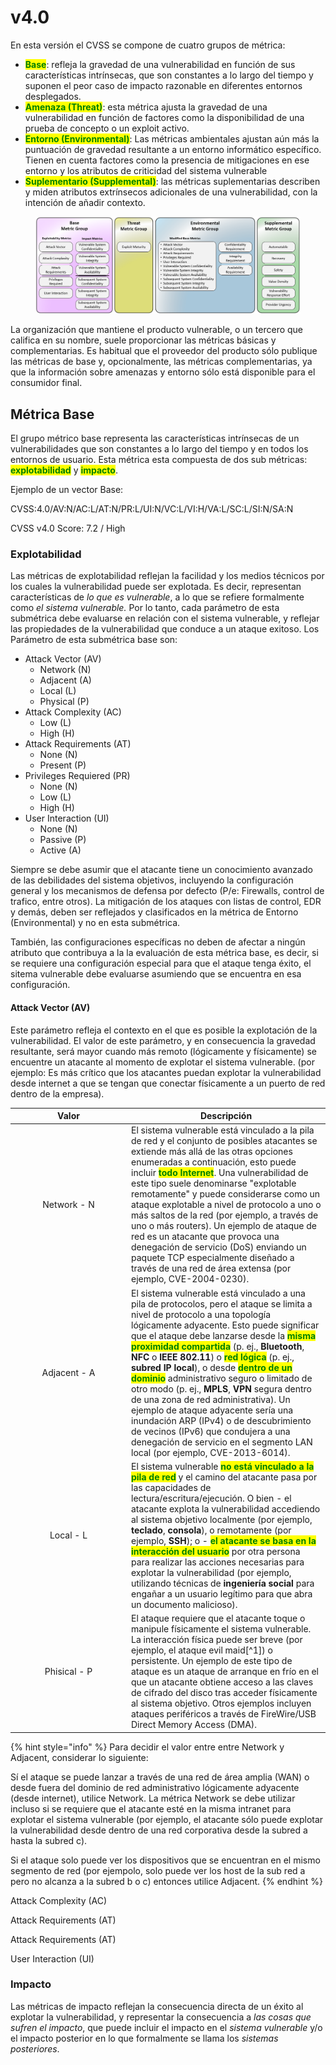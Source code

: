 # v4.0

En esta versión el CVSS se compone de cuatro grupos de métrica:

* <mark style="color:green;">**Base**</mark>: refleja la gravedad de una vulnerabilidad en función de sus características intrínsecas, que son constantes a lo largo del tiempo y suponen el peor caso de impacto razonable en diferentes entornos desplegados.&#x20;
* <mark style="color:green;">**Amenaza (Threat)**</mark>: esta métrica ajusta la gravedad de una vulnerabilidad en función de factores como la disponibilidad de una prueba de concepto o un exploit activo.&#x20;
* <mark style="color:green;">**Entorno (Environmental)**</mark>: Las métricas ambientales ajustan aún más la puntuación de gravedad resultante a un entorno informático específico. Tienen en cuenta factores como la presencia de mitigaciones en ese entorno y los atributos de criticidad del sistema vulnerable
* <mark style="color:green;">**Suplementario (Supplemental)**</mark>: las métricas suplementarias describen y miden atributos extrínsecos adicionales de una vulnerabilidad, con la intención de añadir contexto.

<figure><img src="../../../.gitbook/assets/image (3).png" alt=""><figcaption></figcaption></figure>

La organización que mantiene el producto vulnerable, o un tercero que califica en su nombre, suele proporcionar las métricas básicas y complementarias. Es habitual que el proveedor del producto sólo publique las métricas de base y, opcionalmente, las métricas complementarias, ya que la información sobre amenazas y entorno sólo está disponible para el consumidor final.

## Métrica Base

El grupo métrico base representa las características intrínsecas de un vulnerabilidades que son constantes a lo largo del tiempo y en todos los entornos de usuario. Esta métrica esta compuesta de dos sub métricas: <mark style="color:green;">**explotabilidad**</mark> y <mark style="color:green;">**impacto**</mark>.

Ejemplo de un vector Base:

CVSS:4.0/AV:N/AC:L/AT:N/PR:L/UI:N/VC:L/VI:H/VA:L/SC:L/SI:N/SA:N

CVSS v4.0 Score: 7.2 / High

### Explotabilidad

Las métricas de explotabilidad reflejan la facilidad y los medios técnicos por los cuales la vulnerabilidad puede ser explotada. Es decir, representan características de _lo que es vulnerable_, a lo que se refiere formalmente como _el sistema vulnerable._ Por lo tanto, cada parámetro de esta submétrica debe evaluarse en relación con el sistema vulnerable, y reflejar las propiedades de la vulnerabilidad que conduce a un ataque exitoso. Los Parámetro de esta submétrica base son:

* Attack Vector (AV)
  * Network (N)
  * Adjacent (A)
  * Local (L)
  * Physical (P)
* Attack Complexity (AC)
  * Low (L)
  * High (H)
* Attack Requirements (AT)
  * None (N)
  * Present (P)
* Privileges Requiered (PR)
  * None (N)
  * Low (L)
  * High (H)
* User Interaction (UI)
  * None (N)
  * Passive (P)
  * Active (A)

Siempre se debe asumir que el atacante tiene un conocimiento avanzado de las debilidades del sistema objetivos, incluyendo la configuración general y los mecanismos de defensa por defecto (P/e: Firewalls, control de trafico, entre otros). La mitigación de los ataques con listas de control, EDR y demás, deben ser reflejados y clasificados en la métrica de Entorno (Environmental) y no en esta submétrica.

También, las configuraciones específicas no deben de afectar a ningún atributo que contribuya a la la evaluación de esta métrica base, es decir, si se requiere una configuración especial para que el ataque tenga éxito, el sitema vulnerable debe evaluarse asumiendo que se encuentra en esa configuración.

#### Attack Vector (AV)

Este parámetro refleja el contexto en el que es posible la explotación de la vulnerabilidad. El valor de este parámetro, y en consecuencia la gravedad resultante, será mayor cuando más remoto (lógicamente y físicamente) se encuentre un atacante al momento de explotar el sistema vulnerable. (por ejemplo: Es más crítico que los atacantes puedan explotar la vulnerabilidad desde internet a que se tengan que conectar físicamente a un puerto de red dentro de la empresa).

<table><thead><tr><th width="172" align="center">Valor</th><th>Descripción</th></tr></thead><tbody><tr><td align="center">Network - N</td><td>El sistema vulnerable está vinculado a la pila de red y el conjunto de posibles atacantes se extiende más allá de las otras opciones enumeradas a continuación, esto puede incluir <mark style="color:green;"><strong>todo Internet</strong></mark>. Una vulnerabilidad de este tipo suele denominarse "explotable remotamente" y puede considerarse como un ataque explotable a nivel de protocolo a uno o más saltos de la red (por ejemplo, a través de uno o más routers). Un ejemplo de ataque de red es un atacante que provoca una denegación de servicio (DoS) enviando un paquete TCP especialmente diseñado a través de una red de área extensa (por ejemplo, CVE-2004-0230).</td></tr><tr><td align="center">Adjacent - A</td><td>El sistema vulnerable está vinculado a una pila de protocolos, pero el ataque se limita a nivel de protocolo a una topología lógicamente adyacente. Esto puede significar que el ataque debe lanzarse desde la <mark style="color:green;"><strong>misma proximidad compartida</strong></mark> (p. ej., <strong>Bluetooth</strong>, <strong>NFC</strong> o <strong>IEEE 802.11</strong>) o <mark style="color:green;"><strong>red lógica</strong></mark> (p. ej., <strong>subred IP local</strong>), o desde <mark style="color:green;"><strong>dentro de un dominio</strong></mark> administrativo seguro o limitado de otro modo (p. ej., <strong>MPLS</strong>, <strong>VPN</strong> segura dentro de una zona de red administrativa). Un ejemplo de ataque adyacente sería una inundación ARP (IPv4) o de descubrimiento de vecinos (IPv6) que condujera a una denegación de servicio en el segmento LAN local (por ejemplo, CVE-2013-6014).</td></tr><tr><td align="center">Local - L</td><td>El sistema vulnerable <mark style="color:green;"><strong>no está vinculado a la pila de red</strong></mark> y el camino del atacante pasa por las capacidades de lectura/escritura/ejecución. O bien - el atacante explota la vulnerabilidad accediendo al sistema objetivo localmente (por ejemplo, <strong>teclado</strong>, <strong>consola</strong>), o remotamente (por ejemplo, <strong>SSH</strong>); o - <mark style="color:green;"><strong>el atacante se basa en la interacción del usuario</strong></mark> por otra persona para realizar las acciones necesarias para explotar la vulnerabilidad (por ejemplo, utilizando técnicas de <strong>ingeniería social</strong> para engañar a un usuario legítimo para que abra un documento malicioso).</td></tr><tr><td align="center">Phisical - P</td><td>El ataque requiere que el atacante toque o manipule físicamente el sistema vulnerable. La interacción física puede ser breve (por ejemplo, el ataque evil maid[^1]) o persistente. Un ejemplo de este tipo de ataque es un ataque de arranque en frío en el que un atacante obtiene acceso a las claves de cifrado del disco tras acceder físicamente al sistema objetivo. Otros ejemplos incluyen ataques periféricos a través de FireWire/USB Direct Memory Access (DMA).</td></tr></tbody></table>

{% hint style="info" %}
Para decidir el valor entre entre Network y Adjacent, considerar lo siguiente:

Sí el ataque se puede lanzar a través de una red de área amplia (WAN) o desde fuera del dominio de red administrativo lógicamente adyacente (desde internet), utilice Network. La métrica Network se debe utilizar incluso si se requiere que el atacante esté en la misma intranet para explotar el sistema vulnerable (por ejemplo, el atacante sólo puede explotar la vulnerabilidad desde dentro de una red corporativa desde la subred a hasta la subred c).

Si el ataque solo puede ver los dispositivos que se encuentran en el mismo segmento de red (por ejempolo, solo puede ver los host de la sub red a pero no alcanza a la subred b o c) entonces utilice Adjacent.
{% endhint %}

Attack Complexity (AC)



Attack Requirements (AT)



Attack Requirements (AT)



User Interaction (UI)





### Impacto

Las métricas de impacto reflejan la consecuencia directa de un éxito al explotar la vulnerabilidad, y representar la consecuencia a _las cosas que sufren el impacto_, que puede incluir el impacto en el _sistema vulnerable_ y/o el impacto posterior en lo que formalmente se llama los _sistemas posteriores_.

